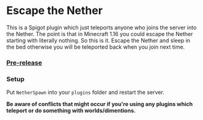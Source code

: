 # Escape the Nether

 This is a Spigot plugin which just teleports anyone who joins the server into the Nether. The point is that in Minecraft 1.16 you could escape the Nether starting with literally nothing. So this is it. Escape the Nether and sleep in the bed otherwise you will be teleported back when you join next time.
 ### [Pre-release](https://github.com/morozoffnor/Escape-the-Nether-Minecraft-plugin/releases/tag/v1.0)
 
 ### Setup
 
 Put `NetherSpawn` into your `plugins` folder and restart the server.
 
 **Be aware of conflicts that might occur if you're using any plugins which teleport or do something with worlds/dimentions.**
